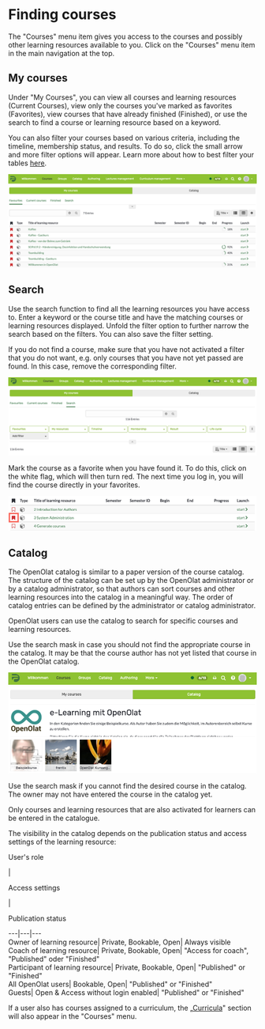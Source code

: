 # Finding courses

The "Courses" menu item gives you access to the courses and possibly other
learning resources available to you. Click on the "Courses" menu item in the
main navigation at the top.

## My courses

Under "My Courses", you can view all courses and learning resources (Current
Courses), view only the courses you've marked as favorites (Favorites), view
courses that have already finished (Finished), or use the search to find a
course or learning resource based on a keyword.

You can also filter your courses based on various criteria, including the
timeline, membership status, and results. To do so, click the small arrow and
more filter options will appear. Learn more about how to best filter your
tables [here](../personal/Working_with_tables.md).

![](assets/courses.png)

## Search

Use the search function to find all the learning resources you have access to.
Enter a keyword or the course title and have the matching courses or learning
resources displayed. Unfold the filter option to further narrow the search
based on the filters. You can also save the filter setting.

If you do not find a course, make sure that you have not activated a filter
that you do not want, e.g. only courses that you have not yet passed are
found. In this case, remove the corresponding filter.

![](assets/search.png)

Mark the course as a favorite when you have found it. To do this, click on the
white flag, which will then turn red. The next time you log in, you will find
the course directly in your favorites.

![](assets/favorites.png)

## Catalog

The OpenOlat catalog is similar to a paper version of the course catalog. The
structure of the catalog can be set up by the OpenOlat administrator or by a
catalog administrator, so that authors can sort courses and other learning
resources into the catalog in a meaningful way. The order of catalog entries
can be defined by the administrator or catalog administrator.

OpenOlat users can use the catalog to search for specific courses and learning
resources.

Use the search mask in case you should not find the appropriate course in the
catalog. It may be that the course author has not yet listed that course in
the OpenOlat catalog.

![](assets/catalog.png)

Use the search mask if you cannot find the desired course in the catalog. The
owner may not have entered the course in the catalog yet.

Only courses and learning resources that are also activated for learners can
be entered in the catalogue.

The visibility in the catalog depends on the publication status and access
settings of the learning resource:

User's role

|

Access settings

|

Publication status  
  
---|---|---  
Owner of learning resource| Private, Bookable, Open| Always visible  
Coach of learning resource| Private, Bookable, Open|  "Access for coach",
"Published" oder "Finished"  
Participant of learning resource| Private, Bookable, Open| "Published" or
"Finished"  
All OpenOlat users| Bookable, Open| "Published" or "Finished"  
Guests| Open & Access without login enabled| "Published" or "Finished"  
  
If a user also has courses assigned to a curriculum, the
„[Curricula](../curriculum/Curriculum_Management.md)" section will also appear in the
"Courses" menu.

  

  

